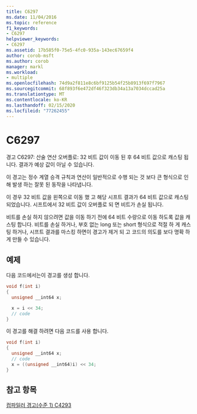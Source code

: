 ```yaml
---
title: C6297
ms.date: 11/04/2016
ms.topic: reference
f1_keywords:
- C6297
helpviewer_keywords:
- C6297
ms.assetid: 17b585f0-75e5-4fc0-935a-143ec67659f4
author: corob-msft
ms.author: corob
manager: markl
ms.workload:
- multiple
ms.openlocfilehash: 74d9a2f811e8c6bf9125b54f25b8913f697f7967
ms.sourcegitcommit: 68f893f6e472df46f323db34a13a7034dccad25a
ms.translationtype: MT
ms.contentlocale: ko-KR
ms.lasthandoff: 02/15/2020
ms.locfileid: "77262455"
---
```

# <a name="c6297"></a>C6297
경고 C6297: 산술 연산 오버플로: 32 비트 값이 이동 된 후 64 비트 값으로 캐스팅 됩니다. 결과가 예상 값이 아닐 수 있습니다.

 이 경고는 정수 계열 승격 규칙과 연산이 일반적으로 수행 되는 것 보다 큰 형식으로 인해 발생 하는 잘못 된 동작을 나타냅니다.

 이 경우 32 비트 값을 왼쪽으로 이동 했 고 해당 시프트 결과가 64 비트 값으로 캐스팅 되었습니다. 시프트에서 32 비트 값이 오버플로 되 면 비트가 손실 됩니다.

 비트를 손실 하지 않으려면 값을 이동 하기 전에 64 비트 수량으로 이동 하도록 값을 캐스팅 합니다. 비트를 손실 하거나, 부호 없는 long 또는 short 형식으로 적절 하 게 캐스팅 하거나, 시프트 결과를 마스킹 하면이 경고가 제거 되 고 코드의 의도를 보다 명확 하 게 만들 수 있습니다.

## <a name="example"></a>예제
 다음 코드에서는이 경고를 생성 합니다.

```cpp
void f(int i)
{
  unsigned __int64 x;

  x = i << 34;
  // code
}
```

 이 경고를 해결 하려면 다음 코드를 사용 합니다.

```cpp
void f(int i)
{
  unsigned __int64 x;
  // code
  x = ((unsigned __int64)i) << 34;
}
```

## <a name="see-also"></a>참고 항목
 [컴파일러 경고(수준 1) C4293](/cpp/error-messages/compiler-warnings/compiler-warning-level-1-c4293)

